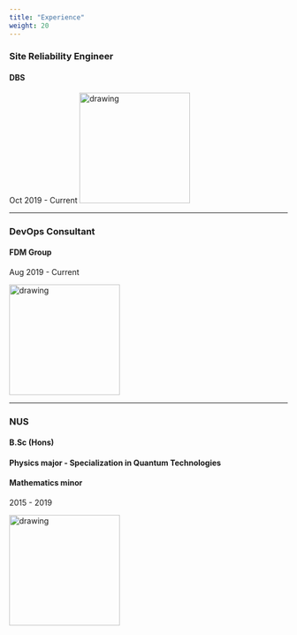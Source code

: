```yaml
---
title: "Experience"
weight: 20
---
```


### Site Reliability Engineer
#### DBS 
Oct 2019 - Current
<img src="svg/dbs-logo.svg" alt="drawing" width="200"/>

---

### DevOps Consultant
#### FDM Group 

Aug 2019 - Current

<img src="svg/fdm-logo.svg" alt="drawing" width="200"/>

---

### NUS
#### B.Sc (Hons) 
#### Physics major - Specialization in Quantum Technologies
#### Mathematics minor 
2015 - 2019

<img src="svg/nus-hor.svg" alt="drawing" width="200"/>